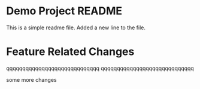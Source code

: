 # Demo Project README

This is a simple readme file.
Added a new line to the file.

# Feature Related Changes

qqqqqqqqqqqqqqqqqqqqqqqqqqqqq
qqqqqqqqqqqqqqqqqqqqqqqqqqqqq

some more changes
